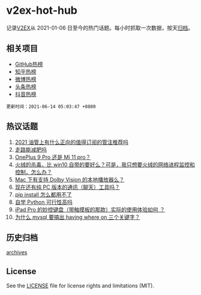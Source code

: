 # v2ex-hot-hub

 记录[V2EX](https://www.v2ex.com/)从 2021-01-06 日至今的热门话题。每小时抓取一次数据，按天[归档](archives)。
 
 ## 相关项目

- [GitHub热榜](https://github.com/lonnyzhang423/github-hot-hub)
- [知乎热榜](https://github.com/lonnyzhang423/zhihu-hot-hub)
- [微博热榜](https://github.com/lonnyzhang423/weibo-hot-hub)
- [头条热榜](https://github.com/lonnyzhang423/toutiao-hot-hub)
- [抖音热榜](https://github.com/lonnyzhang423/douyin-hot-hub)


 `更新时间：2021-06-14 05:03:47 +0800`

## 热议话题

1. [2021 油管上有什么正向的值得订阅的管注推荐吗](https://www.v2ex.com/t/783183)
1. [走路能减肥吗](https://www.v2ex.com/t/783227)
1. [OnePlus 9 Pro 还是 Mi 11 pro？](https://www.v2ex.com/t/783185)
1. [火绒的杀毒，比 win10 自带的要好么？可是，我只想要火绒的网络进程监控和控制，怎么办？](https://www.v2ex.com/t/783173)
1. [Mac 下有支持 Dolby Vision 的本地播放器么？](https://www.v2ex.com/t/783200)
1. [现在还有纯 PC 版本的通讯（聊天）工具吗？](https://www.v2ex.com/t/783242)
1. [pip install 怎么都用不了](https://www.v2ex.com/t/783219)
1. [自学 Python 可行性高吗](https://www.v2ex.com/t/783175)
1. [iPad Pro 的妙控键盘（带触摸板的那款）实际的使用体验如何 ？](https://www.v2ex.com/t/783170)
1. [为什么 mysql 要搞出 having where on 三个关键字？](https://www.v2ex.com/t/783215)

## 历史归档

[archives](archives)

## License

See the [LICENSE](LICENSE) file for license rights and limitations (MIT).
